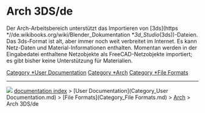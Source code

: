 # Arch 3DS/de
<div class="mw-translate-fuzzy">





</div>

Der Arch-Arbeitsbereich unterstützt das Importieren von [3ds](https   *//de.wikibooks.org/wiki/Blender_Dokumentation   *_3d_Studio_(3ds))-Dateien. Das 3ds-Format ist alt, aber immer noch weit verbreitet im Internet. Es kann Netz-Daten und Material-Informationen enthalten. Momentan werden in der Eingabedatei enthaltene Netzobjekte als FreeCAD-Netzobjekte importiert; es gibt bisher keine Unterstützung für Materialien.


<div class="mw-translate-fuzzy">





</div>


 

[Category   *User Documentation](Category_User_Documentation.md) [Category   *Arch](Category_Arch.md) [Category   *File Formats](Category_File_Formats.md)



---
![](images/Right_arrow.png) [documentation index](../README.md) > [User Documentation](Category_User Documentation.md) > [File Formats](Category_File Formats.md) > [Arch](Arch_Workbench.md) > Arch 3DS/de
